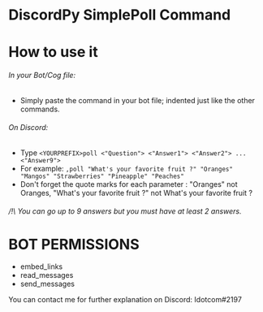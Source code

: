 # DiscordPy SimplePoll Command

# How to use it  

###### In your *Bot/Cog file*:
* Simply paste the command in your bot file; indented just like the other commands.

###### On *Discord*:
* Type `<YOURPREFIX>poll <"Question"> <"Answer1"> <"Answer2"> ... <"Answer9">`
* For example: `,poll "What's your favorite fruit ?" "Oranges" "Mangos" "Strawberries" "Pineapple" "Peaches"`  
* Don't forget the quote marks for each parameter : "Oranges" not Oranges, "What's your favorite fruit ?" not What's your favorite fruit ?

###### /!\ You can go up to 9 answers but you must have at least 2 answers.

# BOT PERMISSIONS    
* embed_links  
* read_messages  
* send_messages



You can contact me for further explanation on Discord: Idotcom#2197
